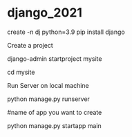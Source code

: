 # django_2021

create -n dj python=3.9
pip install django 

Create a project 

django-admin startproject mysite 

cd mysite 

Run Server on local machine 

python manage.py runserver 

#name of app you want to create 

python manage.py startapp main
